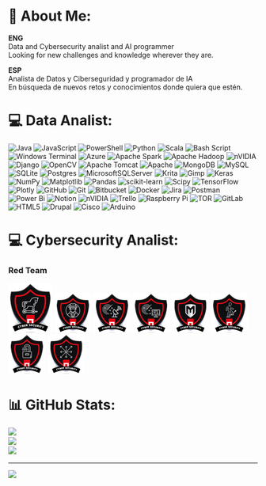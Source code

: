 # 💫 About Me:
**ENG**<br>
Data and Cybersecurity analist and AI programmer <br>Looking for new challenges and knowledge wherever they are.

**ESP**<br>
Analista de Datos y Ciberseguridad y programador de IA <br>En búsqueda de nuevos retos y conocimientos donde quiera que estén. 

# 💻 Data Analist:
![Java](https://img.shields.io/badge/java-%23ED8B00.svg?style=for-the-badge&logo=openjdk&logoColor=white) ![JavaScript](https://img.shields.io/badge/javascript-%23323330.svg?style=for-the-badge&logo=javascript&logoColor=%23F7DF1E) ![PowerShell](https://img.shields.io/badge/PowerShell-%235391FE.svg?style=for-the-badge&logo=powershell&logoColor=white) ![Python](https://img.shields.io/badge/python-3670A0?style=for-the-badge&logo=python&logoColor=ffdd54) ![Scala](https://img.shields.io/badge/scala-%23DC322F.svg?style=for-the-badge&logo=scala&logoColor=white) ![Bash Script](https://img.shields.io/badge/bash_script-%23121011.svg?style=for-the-badge&logo=gnu-bash&logoColor=white) ![Windows Terminal](https://img.shields.io/badge/Windows%20Terminal-%234D4D4D.svg?style=for-the-badge&logo=windows-terminal&logoColor=white) ![Azure](https://img.shields.io/badge/azure-%230072C6.svg?style=for-the-badge&logo=microsoftazure&logoColor=white) ![Apache Spark](https://img.shields.io/badge/Apache%20Spark-FDEE21?style=for-the-badge&logo=apachespark&logoColor=black) ![Apache Hadoop](https://img.shields.io/badge/Apache%20Hadoop-66CCFF?style=for-the-badge&logo=apachehadoop&logoColor=black) ![nVIDIA](https://img.shields.io/badge/cuda-000000.svg?style=for-the-badge&logo=nVIDIA&logoColor=green) ![Django](https://img.shields.io/badge/django-%23092E20.svg?style=for-the-badge&logo=django&logoColor=white) ![OpenCV](https://img.shields.io/badge/opencv-%23white.svg?style=for-the-badge&logo=opencv&logoColor=white) ![Apache Tomcat](https://img.shields.io/badge/apache%20tomcat-%23F8DC75.svg?style=for-the-badge&logo=apache-tomcat&logoColor=black) ![Apache](https://img.shields.io/badge/apache-%23D42029.svg?style=for-the-badge&logo=apache&logoColor=white) ![MongoDB](https://img.shields.io/badge/MongoDB-%234ea94b.svg?style=for-the-badge&logo=mongodb&logoColor=white) ![MySQL](https://img.shields.io/badge/mysql-4479A1.svg?style=for-the-badge&logo=mysql&logoColor=white) ![SQLite](https://img.shields.io/badge/sqlite-%2307405e.svg?style=for-the-badge&logo=sqlite&logoColor=white) ![Postgres](https://img.shields.io/badge/postgres-%23316192.svg?style=for-the-badge&logo=postgresql&logoColor=white) ![MicrosoftSQLServer](https://img.shields.io/badge/Microsoft%20SQL%20Server-CC2927?style=for-the-badge&logo=microsoft%20sql%20server&logoColor=white) ![Krita](https://img.shields.io/badge/Krita-203759?style=for-the-badge&logo=krita&logoColor=EEF37B) ![Gimp](https://img.shields.io/badge/Gimp-657D8B?style=for-the-badge&logo=gimp&logoColor=FFFFFF) ![Keras](https://img.shields.io/badge/Keras-%23D00000.svg?style=for-the-badge&logo=Keras&logoColor=white) ![NumPy](https://img.shields.io/badge/numpy-%23013243.svg?style=for-the-badge&logo=numpy&logoColor=white) ![Matplotlib](https://img.shields.io/badge/Matplotlib-%23ffffff.svg?style=for-the-badge&logo=Matplotlib&logoColor=black) ![Pandas](https://img.shields.io/badge/pandas-%23150458.svg?style=for-the-badge&logo=pandas&logoColor=white) ![scikit-learn](https://img.shields.io/badge/scikit--learn-%23F7931E.svg?style=for-the-badge&logo=scikit-learn&logoColor=white) ![Scipy](https://img.shields.io/badge/SciPy-%230C55A5.svg?style=for-the-badge&logo=scipy&logoColor=%white) ![TensorFlow](https://img.shields.io/badge/TensorFlow-%23FF6F00.svg?style=for-the-badge&logo=TensorFlow&logoColor=white) ![Plotly](https://img.shields.io/badge/Plotly-%233F4F75.svg?style=for-the-badge&logo=plotly&logoColor=white) ![GitHub](https://img.shields.io/badge/github-%23121011.svg?style=for-the-badge&logo=github&logoColor=white) ![Git](https://img.shields.io/badge/git-%23F05033.svg?style=for-the-badge&logo=git&logoColor=white) ![Bitbucket](https://img.shields.io/badge/bitbucket-%230047B3.svg?style=for-the-badge&logo=bitbucket&logoColor=white) ![Docker](https://img.shields.io/badge/docker-%230db7ed.svg?style=for-the-badge&logo=docker&logoColor=white) ![Jira](https://img.shields.io/badge/jira-%230A0FFF.svg?style=for-the-badge&logo=jira&logoColor=white) ![Postman](https://img.shields.io/badge/Postman-FF6C37?style=for-the-badge&logo=postman&logoColor=white) ![Power Bi](https://img.shields.io/badge/power_bi-F2C811?style=for-the-badge&logo=powerbi&logoColor=black) ![Notion](https://img.shields.io/badge/Notion-%23000000.svg?style=for-the-badge&logo=notion&logoColor=white) ![nVIDIA](https://img.shields.io/badge/nVIDIA-%2376B900.svg?style=for-the-badge&logo=nVIDIA&logoColor=white) ![Trello](https://img.shields.io/badge/Trello-%23026AA7.svg?style=for-the-badge&logo=Trello&logoColor=white) ![Raspberry Pi](https://img.shields.io/badge/-Raspberry_Pi-C51A4A?style=for-the-badge&logo=Raspberry-Pi) ![TOR](https://img.shields.io/badge/tor-%237E4798.svg?style=for-the-badge&logo=tor-project&logoColor=white) ![GitLab](https://img.shields.io/badge/gitlab-%23181717.svg?style=for-the-badge&logo=gitlab&logoColor=white) ![HTML5](https://img.shields.io/badge/html5-%23E34F26.svg?style=for-the-badge&logo=html5&logoColor=white) ![Drupal](https://img.shields.io/badge/drupal-%230678BE.svg?style=for-the-badge&logo=drupal&logoColor=white) ![Cisco](https://img.shields.io/badge/cisco-%23049fd9.svg?style=for-the-badge&logo=cisco&logoColor=black) ![Arduino](https://img.shields.io/badge/-Arduino-00979D?style=for-the-badge&logo=Arduino&logoColor=white)

# 💻 Cybersecurity Analist:
### Red Team
![RedTeam](https://github.com/python-elidas/Imagenes/blob/main/Bootcamp_Ciber/RedTeam/Cybersecurity%20-%20The%20Bridge%20School%20-%20RED%20TEAM%20-%202025-01-27.png?raw=true "Red Team")
![OSINT](https://github.com/python-elidas/Imagenes/blob/main/Bootcamp_Ciber/RedTeam/Cybersecurity%20-%20The%20Bridge%20School%20-%20OSINT%20Digital%20Analysis%20-%202025-01-27.png?raw=true)
![Web&Systems](https://github.com/python-elidas/Imagenes/blob/main/Bootcamp_Ciber/RedTeam/Cybersecurity%20-%20The%20Bridge%20School%20-%20Systems%20%26%20Networks%20Vulnerability%20Assessment%20-%202025-01-27.png?raw=true)
![WebApp](https://github.com/python-elidas/Imagenes/blob/main/Bootcamp_Ciber/RedTeam/Cybersecurity%20-%20The%20Bridge%20School%20-%20Web%20App%20Vulnerability%20Analysis%20-%202025-01-27.png?raw=true)
![advMetasploit](https://github.com/python-elidas/Imagenes/blob/main/Bootcamp_Ciber/RedTeam/Cybersecurity%20-%20The%20Bridge%20School%20-%20Metasploit%20Advanced%20Exploitation%20-%202025-01-27.png?raw=true)
![PrivEsc](https://github.com/python-elidas/Imagenes/blob/main/Bootcamp_Ciber/RedTeam/Cybersecurity%20-%20The%20Bridge%20School%20-%20Privilege%20Escalation%20-%202025-01-27.png?raw=true)
![DefEv](https://github.com/python-elidas/Imagenes/blob/main/Bootcamp_Ciber/RedTeam/Cybersecurity%20-%20The%20Bridge%20School%20-%20Defenses%20Evasion%20-%202025-01-27.png?raw=true)
![latMov](https://github.com/python-elidas/Imagenes/blob/main/Bootcamp_Ciber/RedTeam/Cybersecurity%20-%20The%20Bridge%20School%20-%20Lateral%20Movements%20-%202025-01-27.png?raw=true)

# 📊 GitHub Stats:
![](https://github-readme-stats.vercel.app/api?username=python-elidas&theme=tokyonight&hide_border=true&include_all_commits=true&count_private=false)<br/>
![](https://github-readme-streak-stats.herokuapp.com/?user=python-elidas&theme=tokyonight&hide_border=true)<br/>
![](https://github-readme-stats.vercel.app/api/top-langs/?username=python-elidas&theme=tokyonight&hide_border=true&include_all_commits=true&count_private=false&layout=compact)

---
[![](https://visitcount.itsvg.in/api?id=python-elidas&icon=0&color=0)](https://visitcount.itsvg.in)

<!-- Proudly created with GPRM ( https://gprm.itsvg.in ) -->
